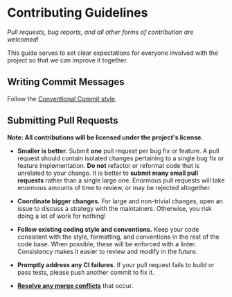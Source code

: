 # Contributing Guidelines

_Pull requests, bug reports, and all other forms of contribution are welcomed!_

This guide serves to set clear expectations for everyone involved with the project so that we can improve it together.

## Writing Commit Messages

Follow the [Conventional Commit style](https://www.conventionalcommits.org/en/v1.0.0/).

## Submitting Pull Requests

**Note: All contributions will be licensed under the project's license.**

- **Smaller is better.** Submit **one** pull request per bug fix or feature. A pull request should contain isolated changes pertaining to a single bug fix or feature implementation. **Do not** refactor or reformat code that is unrelated to your change. It is better to **submit many small pull requests** rather than a single large one. Enormous pull requests will take enormous amounts of time to review, or may be rejected altogether.

- **Coordinate bigger changes.** For large and non-trivial changes, open an issue to discuss a strategy with the maintainers. Otherwise, you risk doing a lot of work for nothing!

- **Follow existing coding style and conventions.** Keep your code consistent with the style, formatting, and conventions in the rest of the code base. When possible, these will be enforced with a linter. Consistency makes it easier to review and modify in the future.

- **Promptly address any CI failures**. If your pull request fails to build or pass tests, please push another commit to fix it.

- **[Resolve any merge conflicts](https://help.github.com/en/github/collaborating-with-issues-and-pull-requests/resolving-a-merge-conflict-on-github)** that occur.
